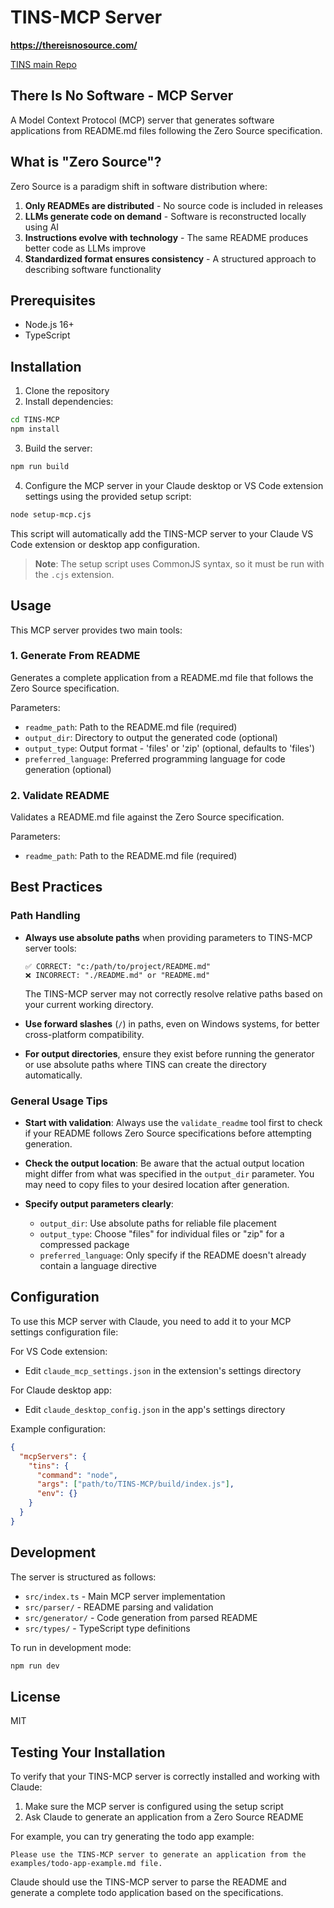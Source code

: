 # TINS-MCP Server

**https://thereisnosource.com/**

[TINS main Repo](https://github.com/ScuffedEpoch/TINS)

## There Is No Software - MCP Server

A Model Context Protocol (MCP) server that generates software applications from README.md files following the Zero Source specification.

## What is "Zero Source"?

Zero Source is a paradigm shift in software distribution where:

1. **Only READMEs are distributed** - No source code is included in releases
2. **LLMs generate code on demand** - Software is reconstructed locally using AI
3. **Instructions evolve with technology** - The same README produces better code as LLMs improve
4. **Standardized format ensures consistency** - A structured approach to describing software functionality

## Prerequisites

- Node.js 16+
- TypeScript

## Installation

1. Clone the repository
2. Install dependencies:

```bash
cd TINS-MCP
npm install
```

3. Build the server:

```bash
npm run build
```

4. Configure the MCP server in your Claude desktop or VS Code extension settings using the provided setup script:

```bash
node setup-mcp.cjs
```

This script will automatically add the TINS-MCP server to your Claude VS Code extension or desktop app configuration.

> **Note**: The setup script uses CommonJS syntax, so it must be run with the `.cjs` extension.

## Usage

This MCP server provides two main tools:

### 1. Generate From README

Generates a complete application from a README.md file that follows the Zero Source specification.

Parameters:
- `readme_path`: Path to the README.md file (required)
- `output_dir`: Directory to output the generated code (optional)
- `output_type`: Output format - 'files' or 'zip' (optional, defaults to 'files')
- `preferred_language`: Preferred programming language for code generation (optional)

### 2. Validate README

Validates a README.md file against the Zero Source specification.

Parameters:
- `readme_path`: Path to the README.md file (required)

## Best Practices

### Path Handling

- **Always use absolute paths** when providing parameters to TINS-MCP server tools:
  ```
  ✅ CORRECT: "c:/path/to/project/README.md"
  ❌ INCORRECT: "./README.md" or "README.md"
  ```
  The TINS-MCP server may not correctly resolve relative paths based on your current working directory.

- **Use forward slashes** (`/`) in paths, even on Windows systems, for better cross-platform compatibility.

- **For output directories**, ensure they exist before running the generator or use absolute paths where TINS can create the directory automatically.

### General Usage Tips

- **Start with validation**: Always use the `validate_readme` tool first to check if your README follows Zero Source specifications before attempting generation.

- **Check the output location**: Be aware that the actual output location might differ from what was specified in the `output_dir` parameter. You may need to copy files to your desired location after generation.

- **Specify output parameters clearly**:
  - `output_dir`: Use absolute paths for reliable file placement
  - `output_type`: Choose "files" for individual files or "zip" for a compressed package
  - `preferred_language`: Only specify if the README doesn't already contain a language directive

## Configuration

To use this MCP server with Claude, you need to add it to your MCP settings configuration file:

For VS Code extension:
- Edit `claude_mcp_settings.json` in the extension's settings directory

For Claude desktop app:
- Edit `claude_desktop_config.json` in the app's settings directory

Example configuration:
```json
{
  "mcpServers": {
    "tins": {
      "command": "node",
      "args": ["path/to/TINS-MCP/build/index.js"],
      "env": {}
    }
  }
}
```

## Development

The server is structured as follows:

- `src/index.ts` - Main MCP server implementation
- `src/parser/` - README parsing and validation
- `src/generator/` - Code generation from parsed README
- `src/types/` - TypeScript type definitions

To run in development mode:

```bash
npm run dev
```

## License

MIT

## Testing Your Installation

To verify that your TINS-MCP server is correctly installed and working with Claude:

1. Make sure the MCP server is configured using the setup script
2. Ask Claude to generate an application from a Zero Source README

For example, you can try generating the todo app example:

```
Please use the TINS-MCP server to generate an application from the examples/todo-app-example.md file.
```

Claude should use the TINS-MCP server to parse the README and generate a complete todo application based on the specifications.
